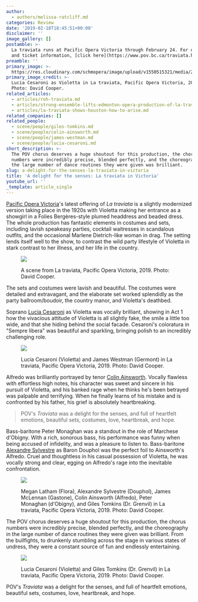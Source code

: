 ```yaml
---
author:
  - authors/melissa-ratcliff.md
categories: Review
date: '2019-02-18T18:45:51+00:00'
disclaimer: ''
image_gallery: []
postamble: >-
  La traviata runs at Pacific Opera Victoria through February 24. For details
  and ticket information, [click here](https://www.pov.bc.ca/traviata.html).
preamble: ''
primary_image: >-
  https://res.cloudinary.com/schmopera/image/upload/v1550515321/media/2019/02/sqLATRAVIATA_0095.jpg
primary_image_credit: >-
  Lucia Cesaroni as Violetta in La traviata, Pacific Opera Victoria, 2019.
  Photo: David Cooper.
related_articles:
  - articles/roh-traviata.md
  - articles/strong-ensemble-lifts-edmonton-opera-production-of-la-traviata.md
  - articles/la-traviata-shows-houston-how-to-arise.md
related_companies: []
related_people:
  - scene/people/giles-tomkins.md
  - scene/people/colin-ainsworth.md
  - scene/people/james-westman.md
  - scene/people/lucia-cesaroni.md
short_description: >-
  The POV chorus deserves a huge shoutout for this production, the chorus
  numbers were incredibly precise, blended perfectly, and the choreography in
  the large number of dance routines they were given was brilliant.
slug: a-delight-for-the-senses-la-traviata-in-victoria
title: 'A delight for the senses: La traviata in Victoria'
youtube_url: ''
_template: article_single
---
```


[Pacific Opera Victoria](/scene/companies/pacific-opera-victoria/)'s latest offering of _La traviata_ is a slightly modernized version taking place in the 1920s with Violetta making her entrance as a showgirl in a Folies Bergères-style plumed headdress and beaded dress. The whole production has fantastic elements in costumes and sets, including lavish speakeasy parties, cocktail waitresses in scandalous outfits, and the occasional Marlene Dietrich-like woman in drag. The setting lends itself well to the show, to contrast the wild party lifestyle of Violetta in stark contrast to her illness, and her life in the country.

<figure data-type="image">

![](https://res.cloudinary.com/schmopera/image/upload/v1550515607/media/2019/02/LATRAVIATA_0058.jpg)

<figcaption>A scene from La traviata, Pacific Opera Victoria, 2019. Photo: David Cooper.</figcaption>

</figure>

The sets and costumes were lavish and beautiful. The costumes were detailed and extravagant, and the elaborate set worked splendidly as the party ballroom/boudoir, the country manor, and Violetta's deathbed.

Soprano [Lucia Cesaroni](/scene/people/lucia-cesaroni/) as Violetta was vocally brilliant, showing in Act 1 how the vivacious attitude of Violetta is all slightly fake, the smile a little too wide, and that she hiding behind the social facade. Cesaroni's coloratura in "Sempre libera" was beautiful and sparkling, bringing polish to an incredibly challenging role.

<figure data-type="image">

![](https://res.cloudinary.com/schmopera/image/upload/v1550515871/media/2019/02/LATRAVIATA_0260.jpg)

<figcaption>Lucia Cesaroni (Violetta) and James Westman (Germont) in La traviata, Pacific Opera Victoria, 2019. Photo: David Cooper.</figcaption>

</figure>

Alfredo was brilliantly portrayed by tenor [Colin Ainsworth](/scene/people/colin-ainsworth/). Vocally flawless with effortless high notes, his character was sweet and sincere in his pursuit of Violetta, and his banked rage when he thinks he's been betrayed was palpable and terrifying. When he finally learns of his mistake and is confronted by his father, his grief is absolutely heartbreaking.

> POV's _Traviata_ was a delight for the senses, and full of heartfelt emotions, beautiful sets, costumes, love, heartbreak, and hope.

Bass-baritone Peter Monaghan was a standout in the role of Marchese d'Obigny. With a rich, sonorous bass, his performance was funny when being accused of infidelity, and was a pleasure to listen to. Bass-baritone [Alexandre Sylvestre](/scene/people/alexandre-sylvestre/) as Baron Douphol was the perfect foil to Ainsworth's Alfredo. Cruel and thoughtless in his casual possession of Violetta, he was vocally strong and clear, egging on Alfredo's rage into the inevitable confrontation.

<figure data-type="image">

![](https://res.cloudinary.com/schmopera/image/upload/v1550515941/media/2019/02/LATRAVIATA_0520.jpg)

<figcaption>Megan Latham (Flora), Alexandre Sylvestre (Douphol), James McLennan (Gastone), Colin Ainsworth (Alfredo), Peter Monaghan (d'Obigny), and Giles Tomkins (Dr. Grenvil) in La traviata, Pacific Opera Victoria, 2019. Photo: David Cooper.</figcaption>

</figure>

The POV chorus deserves a huge shoutout for this production, the chorus numbers were incredibly precise, blended perfectly, and the choreography in the large number of dance routines they were given was brilliant. From the bullfights, to drunkenly stumbling across the stage in various states of undress, they were a constant source of fun and endlessly entertaining.

<figure data-type="image">

![](https://res.cloudinary.com/schmopera/image/upload/v1550516014/media/2019/02/LATRAVIATA_0607.jpg)

<figcaption>Lucia Cesaroni (Violetta) and Giles Tomkins (Dr. Grenvil) in La traviata, Pacific Opera Victoria, 2019. Photo: David Cooper.</figcaption>

</figure>

POV's _Traviata_ was a delight for the senses, and full of heartfelt emotions, beautiful sets, costumes, love, heartbreak, and hope.
